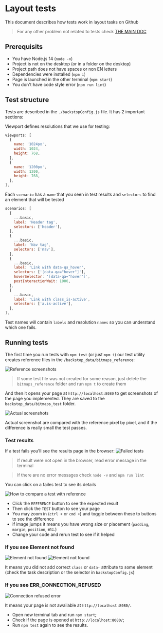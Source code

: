 # Layout tests
This document describes how tests work in layout tasks on Github

> For any other problem not related to tests check [THE MAIN DOC](./)

## Prerequisits
- You have Node.js 14 (`node -v`)
- Project is not on the desktop (or in a folder on the desktop)
- Project path does not have spaces or non EN letters
- Dependencies were installed (`npm i`)
- Page is launched in the other terminal (`npm start`)
- You don't have code style error (`npm run lint`)

## Test structure
Tests are described in the `./backstopConfig.js` file. It has 2 important sections:

Viewport defines resolutions that we use for testing:
```js
viewports: [
  {
    name: '1024px',
    width: 1024,
    height: 768,
  },
  {
    name: '1200px',
    width: 1200,
    height: 768,
  },
],
```

Each `scenario` has a `name` that you seen in test results and `selectors` to find an element that will be tested
```js
scenarios: [
  {
    ...basic,
    label: 'Header tag',
    selectors: ['header'],
  },
  {
    ...basic,
    label: 'Nav tag',
    selectors: ['nav'],
  },
  {
    ...basic,
    label: 'Link with data-qa_hover',
    selectors: ['[data-qa="hover"]'],
    hoverSelector: '[data-qa="hover"]',
    postInteractionWait: 1000,
  },
  {
    ...basic,
    label: 'Link with class_is-active',
    selectors: ['a.is-active'],
  },
],
```

Test names will contain `labels` and resolution `names` so you can understand which one fails.

## Running tests
The first time you run tests with `npm test` (or just `npm t`) our test utility creates reference files in the `/backstop_data/bitmaps_reference`:

![Reference screenshots](./images/tests/refeernce-files.png)

> If some test file was not created for some reason, just delete the `bitmaps_reference` folder and run `npm t` to create them

And then it opens your page at `http://localhost:8080` to get screenshots of the page you implemented.
They are saved to the `backstop_data/bitmaps_test` folder.

![Actual screenshots](./images/tests/actual-page-files.png)

Actual screenshot are compared with the reference pixel by pixel,
and if the difference is really small the test passes.

### Test results

If a test fails you'll see the results page in the browser:
![Failed tests](./images/failed-tests.png)

> If result were not open in the browser, read error message in the terminal

> If there are no error messages check `node -v` and `npm run lint`

You can click on a failes test to see its details

![How to compare a test with reference](./images/how-to-compare-test-with-reference.png)

- Click the `REFERENCE` button to see the expected result
- Then click the `TEST` button to see your page
- You may zoom in (`ctrl +` or `cmd +`) and toggle between these to buttons to see the difference
- if image jumps it means you have wrong size or placement (`padding`, `margin`, `position`, etc.)
- Change your code and rerun test to see if it helped

### If you see Element not found 
![Element not found](./images/tests/element-not-found.png)
![Element not found](./images/tests/result-element-not-found.png)

It means you did not add correct `class` or `data-` attribute to some element (check the task description or the selector in `backstopConfig.js`)

### If you see ERR_CONNECTION_REFUSED

![Connection refused error](./images/connection-refused-error.png)

It means your page is not awailable at `http://localhost:8080/`.

- Open new terminal tab and run `npm start`;
- Check if the page is opened at `http://localhost:8080/`;
- Run `npm test` again to see the results.

